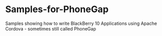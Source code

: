Samples-for-PhoneGap
====================

Samples showing how to write BlackBerry 10 Applications using Apache Cordova - sometimes still called PhoneGap